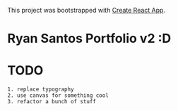 This project was bootstrapped with [Create React App](https://github.com/facebook/create-react-app).

# Ryan Santos Portfolio v2 :D

# TODO
    1. replace typography
    2. use canvas for something cool
    3. refactor a bunch of stuff